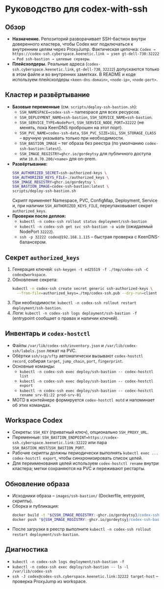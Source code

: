 # Руководство для codex-with-ssh

## Обзор
- **Назначение.** Репозиторий разворачивает SSH-бастион внутри доверенного кластера, чтобы Codex мог подключаться к внутренним целям через ProxyJump. Фактическая цепочка: `Codex → https://codex-ssh.cyberspace.keenetic.link → узел gt-dell-730:32222 → Pod ssh-bastion → целевые серверы`.
- **Плейсхолдеры.** Реальные адреса (`codex-ssh.cyberspace.keenetic.link`, `gt-dell-730`, `32222`) допускаются только в этом файле и во внутренних заметках. В README и коде используем плейсхолдеры `<keen-dns-domain>`, `<node-ip>`, `<node-port>`.

## Кластер и развёртывание
- **Базовые переменные** (см. `scripts/deploy-ssh-bastion.sh`):
  - `SSH_NAMESPACE=codex-ssh` – namespace для всех ресурсов.
  - `SSH_DEPLOYMENT_NAME=ssh-bastion`, `SSH_SERVICE_NAME=ssh-bastion`.
  - `SSH_SERVICE_TYPE=NodePort`, `SSH_SERVICE_NODE_PORT=32222` (не менять, пока KeenDNS проброшен на этот порт).
  - `SSH_PVC_NAME=codex-ssh-data`, `SSH_PVC_SIZE=1Gi`, `SSH_STORAGE_CLASS` – вручную указывать только при необходимости.
  - `SSH_BASTION_IMAGE` – тег образа без реестра (по умолчанию `codex-ssh-bastion:latest`).
  - `SSH_IMAGE_REGISTRY=ghcr.io/gordeytsy` для публичного доступа или `10.0.70.200/<name>` для on-prem.
- **Развёртывание:**
  ```bash
  SSH_AUTHORIZED_SECRET=ssh-authorized-keys \
  SSH_AUTHORIZED_KEYS_FILE=./authorized_keys \
  SSH_IMAGE_REGISTRY=ghcr.io/gordeytsy \
  SSH_BASTION_IMAGE=codex-ssh-bastion:latest \
  scripts/deploy-ssh-bastion.sh
  ```
  Скрипт применяет Namespace, PVC, ConfigMap, Deployment, Service и, при наличии `SSH_AUTHORIZED_KEYS_FILE`, переупаковывает секрет `authorized_keys`.
- **Проверки после деплоя:**
  - `kubectl -n codex-ssh rollout status deployment/ssh-bastion`
  - `kubectl -n codex-ssh get svc ssh-bastion -o wide` (ожидаемый NodePort `32222`).
  - `ssh -p 32222 codex@192.168.1.115` – быстрая проверка с KeenDNS-балансером.

## Секрет `authorized_keys`
1. Генерация ключей: `ssh-keygen -t ed25519 -f ./tmp/codex-ssh -C codex@workspace`.
2. Обновление секрета:
   ```bash
   kubectl -n codex-ssh create secret generic ssh-authorized-keys \
     --from-file=authorized_keys=./tmp/codex-ssh.pub --dry-run=client -o yaml | kubectl apply -f -
   ```
3. При необходимости: `kubectl -n codex-ssh rollout restart deployment/ssh-bastion`.
4. Логи: `kubectl -n codex-ssh logs deployment/ssh-bastion -f` (entrypoint сообщает о правах и наличии ключей).

## Инвентарь и `codex-hostctl`
- Файлы `/var/lib/codex-ssh/inventory.json` и `/var/lib/codex-ssh/labels.json` лежат на PVC.
- Обёртки `ssh/scp/sftp` автоматически вызывают `codex-hostctl record`, собирая `target`, `jump_chain`, `port`, `fingerprint`.
- Основные команды:
  - `kubectl -n codex-ssh exec deploy/ssh-bastion -- codex-hostctl list`
  - `kubectl -n codex-ssh exec deploy/ssh-bastion -- codex-hostctl export`
  - `kubectl -n codex-ssh exec deploy/ssh-bastion -- codex-hostctl rename srv-01:22 prod-srv-01`
- MOTD в контейнере формируется `codex-hostctl motd` и напоминает об этих командах.

## Workspace Codex
- Секреты: `SSH_KEY` (приватный ключ), опционально `SSH_PROXY_URL`.
- Переменные: `SSH_BASTION_ENDPOINT=https://codex-ssh.cyberspace.keenetic.link:32222` или пара `SSH_BASTION_HOST`/`SSH_BASTION_PORT`.
- Рабочие скрипты должны периодически выполнять `kubectl exec ... codex-hostctl export`, чтобы синхронизировать список целей.
- Для переименования целей используем `codex-hostctl rename` внутри кластера; метки сохраняются на PVC и переживают рестарты.

## Обновление образа
- Исходники образа – `images/ssh-bastion/` (Dockerfile, entrypoint, скрипты).
- Сборка и публикация:
  ```bash
  docker build -t "${SSH_IMAGE_REGISTRY:-ghcr.io/gordeytsy}/codex-ssh-bastion:latest" images/ssh-bastion
  docker push "${SSH_IMAGE_REGISTRY:-ghcr.io/gordeytsy}/codex-ssh-bastion:latest"
  ```
- После загрузки в реестр выполните `kubectl -n codex-ssh rollout restart deployment/ssh-bastion`.

## Диагностика
- `kubectl -n codex-ssh logs deployment/ssh-bastion -f`
- `kubectl -n codex-ssh exec deploy/ssh-bastion -- ls -l /var/lib/codex-ssh`
- `ssh -J codex@codex-ssh.cyberspace.keenetic.link:32222 target-host` – проверка ProxyJump из workspace.
